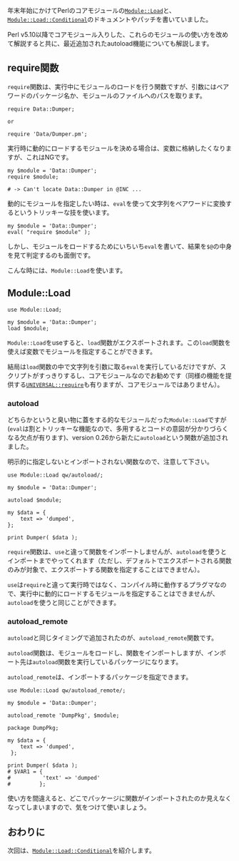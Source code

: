 年末年始にかけてPerlのコアモジュールの[`Module::Load`](http://search.cpan.org/dist/Module-Load/)と、[`Module::Load::Conditional`](http://search.cpan.org/dist/Module-Load-Conditional/)のドキュメントやパッチを書いていました。

Perl v5.10以降でコアモジュール入りした、これらのモジュールの使い方を改めて解説すると共に、最近追加されたautoload機能についても解説します。

## require関数

`require`関数は、実行中にモジュールのロードを行う関数ですが、引数にはベアワードのパッケージ名か、モジュールのファイルへのパスを取ります。

    require Data::Dumper;

    or

    require 'Data/Dumper.pm';

実行時に動的にロードするモジュールを決める場合は、変数に格納したくなりますが、これはNGです。

    my $module = 'Data::Dumper';
    require $module;

    # -> Can't locate Data::Dumper in @INC ...

動的にモジュールを指定したい時は、`eval`を使って文字列をベアワードに変換するというトリッキーな技を使います。

    my $module = 'Data::Dumper';
    eval( "require $module" );

しかし、モジュールをロードするためにいちいち`eval`を書いて、結果を`$@`の中身を見て判定するのも面倒です。

こんな時には、`Module::Load`を使います。

## Module::Load

    use Module::Load;

    my $module = 'Data::Dumper';
    load $module;

`Module::Load`をuseすると、`load`関数がエクスポートされます。この`load`関数を使えば変数でモジュールを指定することができます。

結局は`load`関数の中で文字列を引数に取る`eval`を実行しているだけですが、スクリプトがすっきりするし、コアモジュールなのでお勧めです（同様の機能を提供する[`UNIVERSAL::require`](http://search.cpan.org/dist/UNIVERSAL-require/)も有りますが、コアモジュールではありません）。

### autoload

どちらかというと臭い物に蓋をする的なモジュールだった`Module::Load`ですが(`eval`は割とトリッキーな機能なので、多用するとコードの意図が分かりづらくなる欠点が有ります)、version 0.26から新たに`autoload`という関数が追加されました。

明示的に指定しないとインポートされない関数なので、注意して下さい。

    use Module::Load qw/autoload/;

    my $module = 'Data::Dumper';

    autoload $module;

    my $data = {
        text => 'dumped',
    };

    print Dumper( $data );

`require`関数は、`use`と違って関数をインポートしませんが、`autoload`を使うとインポートまでやってくれます（ただし、デフォルトでエクスポートされる関数のみが対象で、エクスポートする関数を指定することはできません）。

`use`は`require`と違って実行時ではなく、コンパイル時に動作するプラグマなので、実行中に動的にロードするモジュールを指定することはできませんが、`autoload`を使うと同じことができます。

### autoload_remote

`autoload`と同じタイミングで追加されたのが、`autoload_remote`関数です。

`autoload`関数は、モジュールをロードし、関数をインポートしますが、インポート先は`autoload`関数を実行しているパッケージになります。

`autoload_remote`は、インポートするパッケージを指定できます。

    use Module::Load qw/autoload_remote/;
	
    my $module = 'Data::Dumper';
	
    autoload_remote 'DumpPkg', $module;
	
    package DumpPkg;
	
    my $data = {
        text => 'dumped',
     };
	
    print Dumper( $data );
    # $VAR1 = {
    #          'text' => 'dumped'
    #         };

使い方を間違えると、どこでパッケージに関数がインポートされたのか見えなくなってしまいますので、気をつけて使いましょう。

## おわりに

次回は、[`Module::Load::Conditional`](http://search.cpan.org/dist/Module-Load-Conditional/)を紹介します。